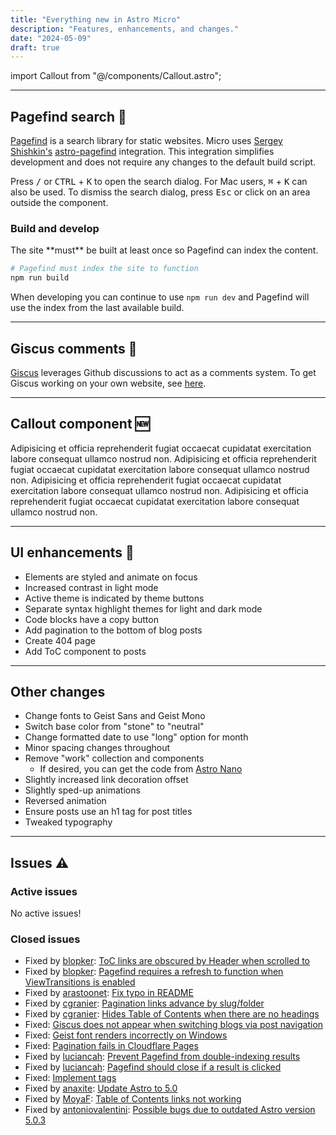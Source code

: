 ```yaml
---
title: "Everything new in Astro Micro"
description: "Features, enhancements, and changes."
date: "2024-05-09"
draft: true
---
```


import Callout from "@/components/Callout.astro";

---

## Pagefind search 🔎

[Pagefind](https://pagefind.app) is a search library for static websites. Micro uses [Sergey Shishkin's](https://github.com/shishkin) [astro-pagefind](https://github.com/shishkin/astro-pagefind) integration. This integration simplifies development and does not require any changes to the default build script.

Press <kbd>/</kbd> or <kbd>CTRL</kbd> + <kbd>K</kbd> to open the search dialog. For Mac users, <kbd>⌘</kbd> + <kbd>K</kbd> can also be used. To dismiss the search dialog, press <kbd>Esc</kbd> or click on an area outside the component.

### Build and develop

<Callout type="error">
  The site **must** be built at least once so Pagefind can index the content.
</Callout>

```bash
# Pagefind must index the site to function
npm run build
```

When developing you can continue to use `npm run dev` and Pagefind will use the index from the last available build.

---

## Giscus comments 💬

[Giscus](https://giscus.app) leverages Github discussions to act as a comments system. To get Giscus working on your own website, see [here](/blog/01-getting-started#deploy-the-site).

---

## Callout component 🆕

<Callout>
  Adipisicing et officia reprehenderit fugiat occaecat cupidatat exercitation
  labore consequat ullamco nostrud non.
</Callout>

<Callout type="info">
  Adipisicing et officia reprehenderit fugiat occaecat cupidatat exercitation
  labore consequat ullamco nostrud non.
</Callout>

<Callout type="warning">
  Adipisicing et officia reprehenderit fugiat occaecat cupidatat exercitation
  labore consequat ullamco nostrud non.
</Callout>

<Callout type="error">
  Adipisicing et officia reprehenderit fugiat occaecat cupidatat exercitation
  labore consequat ullamco nostrud non.
</Callout>

---

## UI enhancements 🎨

- Elements are styled and animate on focus
- Increased contrast in light mode
- Active theme is indicated by theme buttons
- Separate syntax highlight themes for light and dark mode
- Code blocks have a copy button
- Add pagination to the bottom of blog posts
- Create 404 page
- Add ToC component to posts

---

## Other changes

- Change fonts to Geist Sans and Geist Mono
- Switch base color from "stone" to "neutral"
- Change formatted date to use "long" option for month
- Minor spacing changes throughout
- Remove "work" collection and components
  - If desired, you can get the code from [Astro Nano](https://github.com/markhorn-dev/astro-nano)
- Slightly increased link decoration offset
- Slightly sped-up animations
- Reversed animation
- Ensure posts use an h1 tag for post titles
- Tweaked typography

---

## Issues ⚠️

### Active issues

No active issues!

### Closed issues

- Fixed by [blopker](https://github.com/blopker): [ToC links are obscured by Header when scrolled to](https://github.com/trevortylerlee/astro-micro/issues/4)
- Fixed by [blopker](https://github.com/blopker): [Pagefind requires a refresh to function when ViewTransitions is enabled](https://github.com/trevortylerlee/astro-micro/issues/7)
- Fixed by [arastoonet](https://github.com/arastoonet): [Fix typo in README](https://github.com/trevortylerlee/astro-micro/pull/19)
- Fixed by [cgranier](https://github.com/cgranier): [Pagination links advance by slug/folder](https://github.com/trevortylerlee/astro-micro/issues/26)
- Fixed by [cgranier](https://github.com/cgranier): [Hides Table of Contents when there are no headings](https://github.com/trevortylerlee/astro-micro/pull/30)
- Fixed: [Giscus does not appear when switching blogs via post navigation](https://github.com/trevortylerlee/astro-micro/issues/32)
- Fixed: [Geist font renders incorrectly on Windows](https://github.com/trevortylerlee/astro-micro/issues/33)
- Fixed: [Pagination fails in Cloudflare Pages](https://github.com/trevortylerlee/astro-micro/issues/39)
- Fixed by [luciancah](https://github.com/luciancah): [Prevent Pagefind from double-indexing results](https://github.com/trevortylerlee/astro-micro/issues/40)
- Fixed by [luciancah](https://github.com/luciancah): [Pagefind should close if a result is clicked](https://github.com/trevortylerlee/astro-micro/issues/43)
- Fixed: [Implement tags](https://github.com/trevortylerlee/astro-micro/issues/70)
- Fixed by [anaxite](https://github.com/anaxite): [Update Astro to 5.0](https://github.com/trevortylerlee/astro-micro/issues/73)
- Fixed by [MoyaF](https://github.com/MoyaF): [Table of Contents links not working](https://github.com/trevortylerlee/astro-micro/issues/75)
- Fixed by [antoniovalentini](https://github.com/antoniovalentini): [Possible bugs due to outdated Astro version 5.0.3](https://github.com/trevortylerlee/astro-micro/issues/78)
